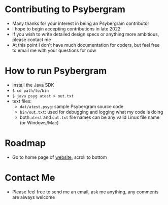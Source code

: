 # Contributing to Psybergram
* Many thanks for your interest in being an Psybergram contributor
* I hope to begin accepting contributions in late 2022
* If you wish to write detailed design specs or anything more ambitious, please contact me
* At this point I don't have much documentation for coders, but feel free to email me with your questions for now
# How to run Psybergram
* Install the Java SDK
* `$ cd path/to/bin`
* `$ java psyg atest > out.txt`
* text files:
  * `dat/atest.psyg`: sample Psybergram source code
  * `bin/out.txt`: used for debugging and logging what my code is doing
  * both `atest` and `out.txt` file names can be any valid Linux file name (or Windows/Mac)
# Roadmap
* Go to home page of [website](http://grooptimer.com), scroll to bottom
# Contact Me
* Please feel free to send me an email, ask me anything, any comments are always welcome
